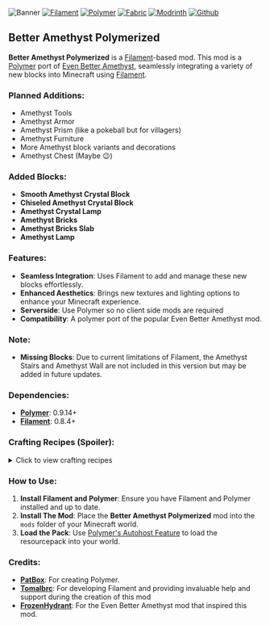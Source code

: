 ![Banner](https://cdn.modrinth.com/data/cached_images/e8d7f933501317a7f909ae328e80855aa4548e5f_0.webp)
[![Filament](https://cdn.modrinth.com/data/cached_images/36c39e31545c2667e224c7cd9a6a53ed8436b608.png)](https://modrinth.com/mod/filament)
[![Polymer](https://imgur.com/Tosv37t.png)](https://modrinth.com/mod/polymer)
[![Fabric](https://cdn.modrinth.com/data/cached_images/b5f2bbe24d378d863f70c8b4bf7bf9c0ef2b56f7.png)](https://fabricmc.net/)
[![Modrinth](https://cdn.modrinth.com/data/cached_images/50f2eaa6263492cc65f49ef84a31e7d9fb51179c.png)](https://modrinth.com/mod/better-amethyst-polymerized)
[![Github](https://cdn.modrinth.com/data/cached_images/41dfe80a399c0c8466f8cecc9f35048de5066e11.png)](https://github.com/serverside-swzo/Better-Amethyst-Polymerized)
## Better Amethyst Polymerized


**Better Amethyst Polymerized** is a [Filament](https://modrinth.com/mod/filament)-based mod. This mod is a [Polymer](https://modrinth.com/mod/polymer) port of [Even Better Amethyst](https://modrinth.com/mod/even-better-amethyst), seamlessly integrating a variety of new blocks into Minecraft using [Filament](https://modrinth.com/mod/filament).


### Planned Additions:
- Amethyst Tools
- Amethyst Armor
- Amethyst Prism (like a pokeball but for villagers)
- Amethyst Furniture
- More Amethyst block variants and decorations
- Amethyst Chest (Maybe 😉)

### Added Blocks:
- **Smooth Amethyst Crystal Block**
- **Chiseled Amethyst Crystal Block**
- **Amethyst Crystal Lamp**
- **Amethyst Bricks**
- **Amethyst Bricks Slab**
- **Amethyst Lamp**

### Features:
- **Seamless Integration**: Uses Filament to add and manage these new blocks effortlessly.
- **Enhanced Aesthetics**: Brings new textures and lighting options to enhance your Minecraft experience.
- **Serverside**: Use Polymer so no client side mods are required
- **Compatibility**: A polymer port of the popular Even Better Amethyst mod.

### Note:
- **Missing Blocks**: Due to current limitations of Filament, the Amethyst Stairs and Amethyst Wall are not included in this version but may be added in future updates.

### Dependencies:
- **[Polymer](https://modrinth.com/mod/polymer)**: 0.9.14+
- **[Filament](https://modrinth.com/mod/filament)**: 0.8.4+

### Crafting Recipes (Spoiler):
<details>
<summary>Click to view crafting recipes</summary>

- **Amethyst Brick Slabs**: 
  
  ![Amethyst Brick Slabs](https://imgur.com/3ZA0LNm.png)
  
- **Amethyst Bricks**: 
  
  ![Amethyst Bricks](https://imgur.com/FoEndRN.png)
  
- **Amethyst Crystal Lamp**: 
  
  ![Amethyst Crystal Lamp](https://imgur.com/LghehG6.png)
  
- **Amethyst Lamp**: 
  
  ![Amethyst Lamp](https://imgur.com/KjW8UEU.png)
  
- **Chiseled Amethyst Block**: 
  
  ![Chiseled Amethyst Block](https://imgur.com/4NaFnLz.png)
  
- **Smooth Amethyst Block**: 
  
  ![Smooth Amethyst Block](https://imgur.com/lJ9i7hF.png)

</details>

### How to Use:
1. **Install Filament and Polymer**: Ensure you have Filament and Polymer installed and up to date.
2. **Install The Mod**: Place the **Better Amethyst Polymerized** mod into the `mods` folder of your Minecraft world.
3. **Load the Pack**: Use [Polymer's Autohost Feature](https://polymer.pb4.eu/latest/user/resource-pack-hosting/) to load the resourcepack into your world.

### Credits:
- **[PatBox](https://modrinth.com/user/Patbox)**: For creating Polymer.
- **[Tomalbrc](https://modrinth.com/user/tomalbrc)**: For developing Filament and providing invaluable help and support during the creation of this mod
- **[FrozenHydrant](https://modrinth.com/user/FrozenHydrant)**: For the Even Better Amethyst mod that inspired this mod.
